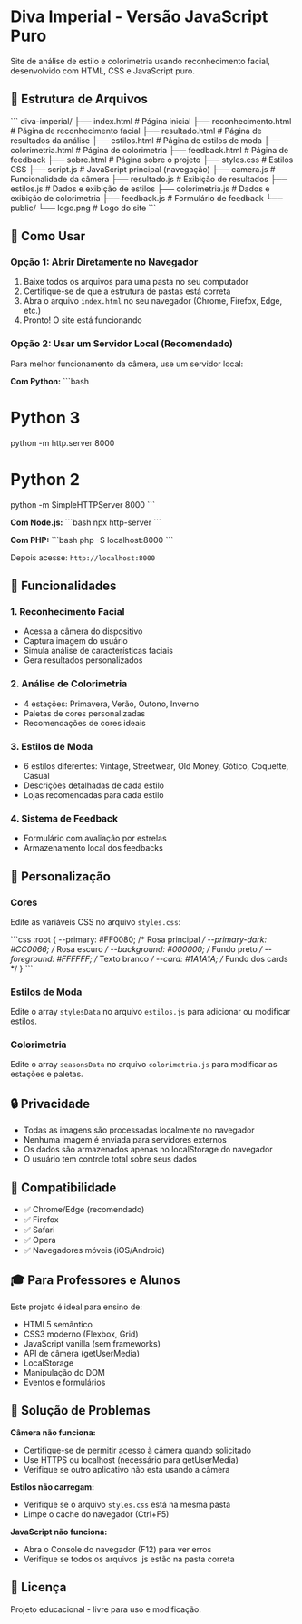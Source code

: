 # Diva Imperial - Versão JavaScript Puro

Site de análise de estilo e colorimetria usando reconhecimento facial, desenvolvido com HTML, CSS e JavaScript puro.

## 📁 Estrutura de Arquivos

\`\`\`
diva-imperial/
├── index.html              # Página inicial
├── reconhecimento.html     # Página de reconhecimento facial
├── resultado.html          # Página de resultados da análise
├── estilos.html           # Página de estilos de moda
├── colorimetria.html      # Página de colorimetria
├── feedback.html          # Página de feedback
├── sobre.html             # Página sobre o projeto
├── styles.css             # Estilos CSS
├── script.js              # JavaScript principal (navegação)
├── camera.js              # Funcionalidade da câmera
├── resultado.js           # Exibição de resultados
├── estilos.js             # Dados e exibição de estilos
├── colorimetria.js        # Dados e exibição de colorimetria
├── feedback.js            # Formulário de feedback
└── public/
    └── logo.png           # Logo do site
\`\`\`

## 🚀 Como Usar

### Opção 1: Abrir Diretamente no Navegador

1. Baixe todos os arquivos para uma pasta no seu computador
2. Certifique-se de que a estrutura de pastas está correta
3. Abra o arquivo `index.html` no seu navegador (Chrome, Firefox, Edge, etc.)
4. Pronto! O site está funcionando

### Opção 2: Usar um Servidor Local (Recomendado)

Para melhor funcionamento da câmera, use um servidor local:

**Com Python:**
\`\`\`bash
# Python 3
python -m http.server 8000

# Python 2
python -m SimpleHTTPServer 8000
\`\`\`

**Com Node.js:**
\`\`\`bash
npx http-server
\`\`\`

**Com PHP:**
\`\`\`bash
php -S localhost:8000
\`\`\`

Depois acesse: `http://localhost:8000`

## 📱 Funcionalidades

### 1. Reconhecimento Facial
- Acessa a câmera do dispositivo
- Captura imagem do usuário
- Simula análise de características faciais
- Gera resultados personalizados

### 2. Análise de Colorimetria
- 4 estações: Primavera, Verão, Outono, Inverno
- Paletas de cores personalizadas
- Recomendações de cores ideais

### 3. Estilos de Moda
- 6 estilos diferentes: Vintage, Streetwear, Old Money, Gótico, Coquette, Casual
- Descrições detalhadas de cada estilo
- Lojas recomendadas para cada estilo

### 4. Sistema de Feedback
- Formulário com avaliação por estrelas
- Armazenamento local dos feedbacks

## 🎨 Personalização

### Cores
Edite as variáveis CSS no arquivo `styles.css`:

\`\`\`css
:root {
    --primary: #FF0080;        /* Rosa principal */
    --primary-dark: #CC0066;   /* Rosa escuro */
    --background: #000000;     /* Fundo preto */
    --foreground: #FFFFFF;     /* Texto branco */
    --card: #1A1A1A;          /* Fundo dos cards */
}
\`\`\`

### Estilos de Moda
Edite o array `stylesData` no arquivo `estilos.js` para adicionar ou modificar estilos.

### Colorimetria
Edite o array `seasonsData` no arquivo `colorimetria.js` para modificar as estações e paletas.

## 🔒 Privacidade

- Todas as imagens são processadas localmente no navegador
- Nenhuma imagem é enviada para servidores externos
- Os dados são armazenados apenas no localStorage do navegador
- O usuário tem controle total sobre seus dados

## 📱 Compatibilidade

- ✅ Chrome/Edge (recomendado)
- ✅ Firefox
- ✅ Safari
- ✅ Opera
- ✅ Navegadores móveis (iOS/Android)

## 🎓 Para Professores e Alunos

Este projeto é ideal para ensino de:
- HTML5 semântico
- CSS3 moderno (Flexbox, Grid)
- JavaScript vanilla (sem frameworks)
- API de câmera (getUserMedia)
- LocalStorage
- Manipulação do DOM
- Eventos e formulários

## 🐛 Solução de Problemas

**Câmera não funciona:**
- Certifique-se de permitir acesso à câmera quando solicitado
- Use HTTPS ou localhost (necessário para getUserMedia)
- Verifique se outro aplicativo não está usando a câmera

**Estilos não carregam:**
- Verifique se o arquivo `styles.css` está na mesma pasta
- Limpe o cache do navegador (Ctrl+F5)

**JavaScript não funciona:**
- Abra o Console do navegador (F12) para ver erros
- Verifique se todos os arquivos .js estão na pasta correta

## 📄 Licença

Projeto educacional - livre para uso e modificação.
